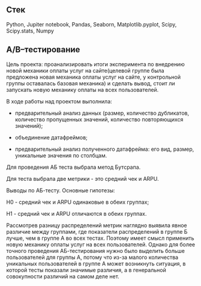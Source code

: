 ## Стек

Python, Jupiter notebook, Pandas, Seaborn, Matplotlib.pyplot, Scipy, Scipy.stats, Numpy

## A/B–тестирование  

Цель проекта: проанализировать итоги эксперимента по внедрению новой механики оплаты услуг на сайте(целевой группе была предложена новая механика оплаты услуг на сайте, у контрольной группы оставалась базовая механика) и сделать вывод, стоит ли запускать новую механику оплаты на всех пользователей.

В ходе работы над проектом выполнила:

- предварительный анализ данных (размер, количество дубликатов, количество пропущенных значений, количество повторяющихся значений);

- объединение датафреймов;

- предварительный анализ полученного датафрейма: его вид, размер, уникальные значения по столбцам.

Для проведения АБ теста выбрала метод Бутсрапа.

Для теста выбрала две метрики - это средний чек и ARPU. 

Выводы по АБ-тесту. Основные гипотезы:

H0 - средний чек и ARPU одинаковые в обеих группах;

H1 - средний чек и ARPU отличаются в обеих группах.

Рассмотрев разницу распределений метрик наглядно выявила явное различие между группами, где показатели распределений в группе Б лучше, чем в группе А во всех тестах. Поэтому имеет смысл применить новую механику оплаты услуг на всех пользователей. Однако для более точного проведения АБ-тестирования нужно было выделить больше пользователей для группы А, потому что из-за малого количества уникальных пользователей в группе А может возникнуть ситуация, в которой тесты показали значимые различия, а в генеральной совокупности различий на самом деле нет.


